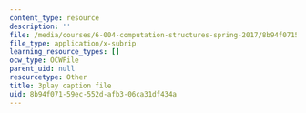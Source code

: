 ```yaml
---
content_type: resource
description: ''
file: /media/courses/6-004-computation-structures-spring-2017/8b94f07159ec552dafb306ca31df434a_UDow47-q5KI.vtt
file_type: application/x-subrip
learning_resource_types: []
ocw_type: OCWFile
parent_uid: null
resourcetype: Other
title: 3play caption file
uid: 8b94f071-59ec-552d-afb3-06ca31df434a
---
```

